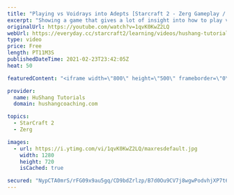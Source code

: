 ```yaml
---
title: "Playing vs Voidrays into Adepts [Starcraft 2 - Zerg Gameplay / Ladder]"
excerpt: "Showing a game that gives a lot of insight into how to play vs voidrays depending on their 3rd base timing  Starcraft 2: Zerg Gameplay / Ladder #Zerg #Starcraft2 #Gameplay #Ladder  Coaching -------------------------------------------------------------------------- Website: https://www.hushangcoaching.com"
originalUrl: https://youtube.com/watch?v=1qvK0KwZ2LQ
webUrl: https://everyday.cc/starcraft2/learning/videos/hushang-tutorials-playing-vs-voidrays-into-adepts-starcraft-2-zerg-gameplay-ladder/
type: video
price: Free
length: PT11M3S
publishedDateTime: 2021-02-23T23:42:05Z
heat: 50

featuredContent: "<iframe width=\"800\" height=\"500\" frameborder=\"0\" src=\"https://www.youtube.com/embed/1qvK0KwZ2LQ\" allow=\"accelerometer; autoplay; encrypted-media; gyroscope; picture-in-picture\" allowfullscreen></iframe>"

provider:
  name: HuShang Tutorials
  domain: hushangcoaching.com

topics:
  - StarCraft 2
  - Zerg

images:
  - url: https://i.ytimg.com/vi/1qvK0KwZ2LQ/maxresdefault.jpg
    width: 1280
    height: 720
    isCached: true

secured: "NypCTA0mrS/rFG09x9au5gq/CD9bdZrlzp/B7d0Ou9CV7j8wgwPodvhjXP7t6YEt/BFTJfanBQpuEviaU30baUVoatbD+waaDB2W21lZrpOnE3qXUm9Rodsu7WWZ3q19nwx2Cfw2WLwQnmho9z2pZ8o0YHWQpkUGbnItIW8BTBq4zEzbZQLm5E5T+Rmg23QsFagvwhHU1PFLSLZvFZBO5kCYHnSNlfrilboDfqriGk25xn9yejAJiRKLDOcv78SyN457tkr+sV2InRvLQ3V88SHs8ZR7z9/8RwvlnTBrmciaPsdUKAl5ii3irrtOWr/Vk1uduF3yjYXGfMpeuN93SfxMYAq2mdrPUIPL6Acu/P36vcj9GCXjuDjELqKXUhrpQrYT3+4me0L2Uc8sBajIVkx0oK4WhbHJX+JnXoBrYAo=;kE2H8KdsmpT7Yc4iqZRxrQ=="
---
```


